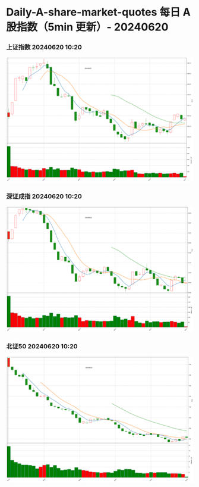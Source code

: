 
# Daily-A-share-market-quotes 每日 A 股指数（5min 更新）- 20240620

### 上证指数 20240620 10:20
![](./fig/2024/6/20240620-sh000001.png)

### 深证成指 20240620 10:20
![](./fig/2024/6/20240620-sz399001.png)

### 北证50 20240620 10:20
![](./fig/2024/6/20240620-bj899050.png)
